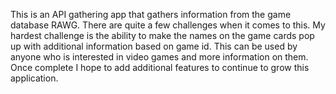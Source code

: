 This is an API gathering app that gathers information from the game database RAWG. There are quite a few challenges when it comes to this. My hardest challenge is the ability to make the names on the game cards pop up with additional information based on game id. This can be used by anyone who is interested in video games and more information on them. Once complete I hope to add additional features to continue to grow this application.
